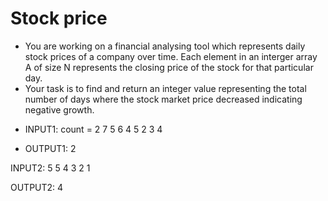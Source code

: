 # Stock price

- You are working on a financial analysing tool which represents daily stock prices of a company over time. Each element in an interger array A of size N represents the closing price of the stock for that particular day.
- Your task is to find and return an integer value representing the total number of days where the stock market price decreased indicating negative growth.

* INPUT1: count = 2
7
5 6 4 5 2 3 4

* OUTPUT1:
2

INPUT2:
5
5 4 3 2 1

OUTPUT2:
4

